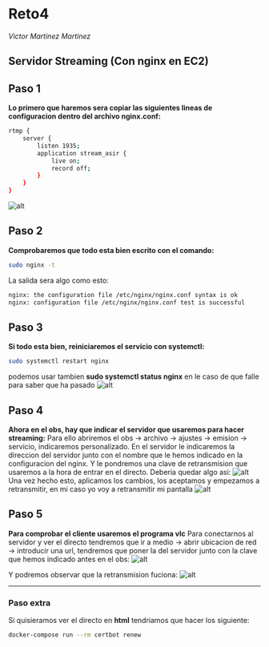 # Reto4
*Victor Martinez Martinez*

Servidor Streaming (Con nginx en EC2)
---

## Paso 1
**Lo primero que haremos sera copiar las siguientes lineas de configuracion dentro del archivo nginx.conf:**  
```bash
rtmp {
    server {
        listen 1935;
        application stream_asir {
            live on;
            record off;
        }
    }
}
```
![alt](./img/1.png)

## Paso 2

**Comprobaremos que todo esta bien escrito con el comando:**
```bash
sudo nginx -t
```
La salida sera algo como esto:
```bash
nginx: the configuration file /etc/nginx/nginx.conf syntax is ok
nginx: configuration file /etc/nginx/nginx.conf test is successful
```

## Paso 3

**Si todo esta bien, reiniciaremos el servicio con systemctl:**

```bash
sudo systemctl restart nginx
```
podemos usar tambien **sudo systemctl status nginx** en le caso de que falle para saber que ha pasado
![alt](./img/2.png)

## Paso 4

**Ahora en el obs, hay que indicar el servidor que usaremos para hacer streaming:**
Para ello abriremos el obs -> archivo -> ajustes -> emision -> servicio, indicaremos personalizado.
En el servidor le indicaremos la direccion del servidor junto con el nombre que le hemos indicado en la configuracion del nginx.
Y le pondremos una clave de retransmision que usaremos a la hora de entrar en el directo.
Deberia quedar algo asi:
![alt](./img/3.png)
Una vez hecho esto, aplicamos los cambios, los aceptamos y empezamos a retransmitir, en mi caso yo voy a retransmitir mi pantalla
![alt](./img/4.png)

## Paso 5
**Para comprobar el cliente usaremos el programa vlc**
Para conectarnos al servidor y ver el directo tendremos que ir a medio -> abrir ubicacion de red -> introducir una url, tendremos que poner la del servidor junto con la clave que hemos indicado antes en el obs:
![alt](./img/5.png)

Y podremos observar que la retransmision fuciona:
![alt](./img/6.png)

---

### Paso extra

Si quisieramos ver el directo en **html** tendriamos que hacer los siguiente:

```bash
docker-compose run --rm certbot renew
```